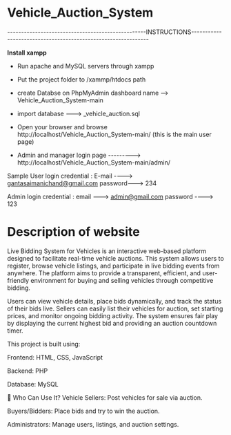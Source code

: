 # Vehicle_Auction_System
--------------------------------------------------INSTRUCTIONS--------------------------------------------------------------

**Install xampp**
- Run apache and MySQL servers through xampp
- Put the project folder to /xammp/htdocs path
- create Databse on PhpMyAdmin dashboard name --> Vehicle_Auction_System-main
- import database ---> _vehicle_auction.sql
  

- Open your browser and browse http://localhost/Vehicle_Auction_System-main/ (this is the main user page)
- Admin and manager login page --------->  http://localhost/Vehicle_Auction_System-main/admin/

Sample User login credential : E-mail ----> gantasaimanichand@gmail.com
                               password---> 234

Admin login credential       : email ---> admin@gmail.com
                               password ----> 123

# Description of website

Live Bidding System for Vehicles is an interactive web-based platform designed to facilitate real-time vehicle auctions. This system allows users to register, browse vehicle listings, and participate in live bidding events from anywhere. The platform aims to provide a transparent, efficient, and user-friendly environment for buying and selling vehicles through competitive bidding.

Users can view vehicle details, place bids dynamically, and track the status of their bids live. Sellers can easily list their vehicles for auction, set starting prices, and monitor ongoing bidding activity. The system ensures fair play by displaying the current highest bid and providing an auction countdown timer.

This project is built using:

Frontend: HTML, CSS, JavaScript

Backend: PHP

Database: MySQL

💼 Who Can Use It?
Vehicle Sellers: Post vehicles for sale via auction.

Buyers/Bidders: Place bids and try to win the auction.

Administrators: Manage users, listings, and auction settings.
